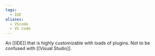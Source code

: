 ```yaml
---
tags:
  - IDE
aliases:
  - VScode
  - VS Code
---
```

An [[IDE]] that is highly customizable with loads of plugins. Not to be confused with [[Visual Studio]].

